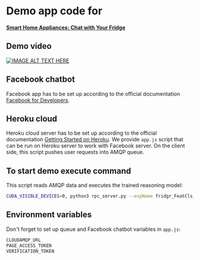 # Demo app code for
**[Smart Home Appliances: Chat with Your Fridge](https://arxiv.org/pdf/1912.09589.pdf)**

## Demo video
[![IMAGE ALT TEXT HERE](https://img.youtube.com/vi/UkapMNcXlq8/0.jpg)](https://www.youtube.com/watch?v=UkapMNcXlq8)

## Facebook chatbot
Facebook app has to be set up according to the official documentation [Facebook for Developers](https://developers.facebook.com/docs/messenger-platform/).

## Heroku cloud
Heroku cloud server has to be set up according to the official documentation [Getting Started on Heroku](https://devcenter.heroku.com/start).
We provide `app.js` script that can be run on Heroku server to work with Facebook server. On the client side, this script pushes user requests into AMQP queue.

## To start demo execute command
This script reads AMQP data and executes the trained reasoning model:

```bash
CUDA_VISIBLE_DEVICES=0, python3 rpc_server.py --expName fridgr_FeatCls_EmbRandom_CfgArgs0 --gpus 0 --netLength 4 --restoreEpoch 25 --getPreds @configs/args_inference.txt
```

## Environment variables
Don't forget to set up queue and Facebook chatbot variables in `app.js`:
```bash
CLOUDAMQP_URL
PAGE_ACCESS_TOKEN
VERIFICATION_TOKEN
```
